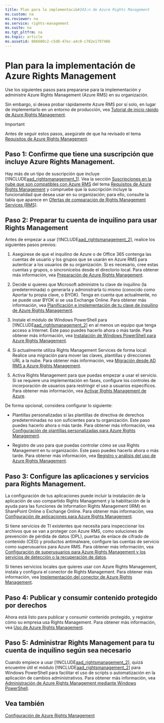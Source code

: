 ```yaml
---
title: Plan para la implementaci&#243;n de Azure Rights Management
ms.custom: na
ms.reviewer: na
ms.service: rights-management
ms.suite: na
ms.tgt_pltfrm: na
ms.topic: article
ms.assetid: 086600c2-c5d8-47ec-a4c0-c782e1797486
---
```

# Plan para la implementaci&#243;n de Azure Rights Management
Use los siguientes pasos para prepararse para la implementación y administre Azure Rights Management (Azure RMS) en su organización.

Sin embargo, si desea probar rápidamente Azure RMS por sí solo, en lugar de implementarlo en un entorno de producción, vea [Tutorial de inicio rápido de Azure Rights Management](../Topic/Quick-Start-Tutorial-for-Azure-Rights-Management.md).

> [!IMPORTANT]
> Antes de seguir estos pasos, asegúrate de que ha revisado el tema [Requisitos de Azure Rights Management](../Topic/Requirements-for-Azure-Rights-Management.md).

## Paso 1: Confirme que tiene una suscripción que incluye Azure Rights Management.
Hay más de un tipo de suscripción que incluye [!INCLUDE[aad_rightsmanagement_1](../Token/aad_rightsmanagement_1_md.md)]. Vea la sección [Suscripciones en la nube que son compatibles con Azure RMS](../Topic/Requirements-for-Azure-Rights-Management.md#BKMK_SupportedSubscriptions) del tema [Requisitos de Azure Rights Management](../Topic/Requirements-for-Azure-Rights-Management.md) y compruebe que la suscripción incluye la funcionalidad que desea usar en su organización; para ello, consulte la tabla que aparece en [Ofertas de comparación de Rights Management Services (RMS)](https://technet.microsoft.com/dn858608).

## Paso 2: Preparar tu cuenta de inquilino para usar Rights Management
Antes de empezar a usar [!INCLUDE[aad_rightsmanagement_2](../Token/aad_rightsmanagement_2_md.md)], realice los siguientes pasos previos:

1.  Asegúrese de que el inquilino de Azure o de Office 365 contenga las cuentas de usuario y los grupos que se usarán en Azure RMS para autenticar a los usuarios de su organización. Si es necesario, cree estas cuentas y grupos, o sincronícelos desde el directorio local. Para obtener más información, vea [Preparación de Azure Rights Management](../Topic/Preparing-for-Azure-Rights-Management.md).

2.  Decide si quieres que Microsoft administre tu clave de inquilino (la predeterminada) o generarla y administrarla tú mismo (conocido como Aportar tu propia clave, o BYOK). Tenga en cuenta que actualmente, no se puede usar BYOK si se usa Exchange Online. Para obtener más información, vea [Planificación e implementación de tu clave de inquilino de Azure Rights Management](../Topic/Planning-and-Implementing-Your-Azure-Rights-Management-Tenant-Key.md).

3.  Instale el módulo de Windows PowerShell para [!INCLUDE[aad_rightsmanagement_2](../Token/aad_rightsmanagement_2_md.md)] en al menos un equipo que tenga acceso a Internet. Este paso puedes hacerlo ahora o más tarde. Para obtener más información, vea [Instalación de Windows PowerShell para Azure Rights Management](../Topic/Installing-Windows-PowerShell-for-Azure-Rights-Management.md).

4.  Si actualmente utiliza Rights Management Services de forma local: Realice una migración para mover las claves, plantillas y direcciones URL a la nube. Para obtener más información, vea [Migración desde AD RMS a Azure Rights Management](../Topic/Migrating-from-AD-RMS-to-Azure-Rights-Management.md).

5.  Activa Rights Management para que puedas empezar a usar el servicio. Si se requiere una implementación en fases, configure los controles de incorporación de usuarios para restringir el uso a usuarios específicos. Para obtener más información, vea [Activar Rights Management de Azure](../Topic/Activating-Azure-Rights-Management.md).

De forma opcional, considera configurar lo siguiente:

-   Plantillas personalizadas si las plantillas de directiva de derechos predeterminadas no son suficientes para tu organización. Este paso puedes hacerlo ahora o más tarde. Para obtener más información, vea [Configuración de plantillas personalizadas para Azure Rights Management](../Topic/Configuring-Custom-Templates-for-Azure-Rights-Management.md).

-   Registro de uso para que puedas controlar cómo se usa Rights Management en tu organización. Este paso puedes hacerlo ahora o más tarde. Para obtener más información, vea [Registro y análisis del uso de Azure Rights Management](../Topic/Logging-and-Analyzing-Azure-Rights-Management-Usage.md).

## Paso 3: Configure las aplicaciones y servicios para Rights Management.
La configuración de tus aplicaciones puede incluir la instalación de la aplicación de uso compartido Rights Management y la habilitación de la ayuda para las funciones de Information Rights Management (IRM) en SharePoint Online o Exchange Online. Para obtener más información, vea [Configuración de aplicaciones para Azure Rights Management](../Topic/Configuring-Applications-for-Azure-Rights-Management.md).

Si tiene servicios de TI existentes que necesita para inspeccionar los archivos que se van a proteger con Azure RMS, como soluciones de prevención de pérdida de datos (DPL), puertas de enlace de cifrado de contenido (CEG) y productos antimalware, configure las cuentas de servicio como superusuarios para Azure RMS. Para obtener más información, vea [Configuración de superusuarios para Azure Rights Management y los servicios de detección o la recuperación de datos](../Topic/Configuring-Super-Users-for-Azure-Rights-Management-and-Discovery-Services-or-Data-Recovery.md).

Si tienes servicios locales que quieres usar con Azure Rights Management, instala y configura el conector de Rights Management. Para obtener más información, vea [Implementación del conector de Azure Rights Management](../Topic/Deploying-the-Azure-Rights-Management-Connector.md).

## Paso 4: Publicar y consumir contenido protegido por derechos
Ahora está listo para publicar y consumir contenido protegido, y registrar cómo su empresa usa Rights Management. Para obtener más información, vea [Uso de Azure Rights Management](../Topic/Using-Azure-Rights-Management.md).

## Paso 5: Administrar Rights Management para tu cuenta de inquilino según sea necesario
Cuando empiece a usar [!INCLUDE[aad_rightsmanagement_2](../Token/aad_rightsmanagement_2_md.md)], quizá encuentre útil el módulo [!INCLUDE[aad_rightsmanagement_2](../Token/aad_rightsmanagement_2_md.md)] para Windows PowerShell para facilitar el uso de scripts o automatización en la aplicación de cambios administrativos. Para obtener más información, vea [Administración de Azure Rights Management mediante Windows PowerShell](../Topic/Administering-Azure-Rights-Management-by-Using-Windows-PowerShell.md).

## Vea también
[Configuración de Azure Rights Management](../Topic/Configuring-Azure-Rights-Management.md)

